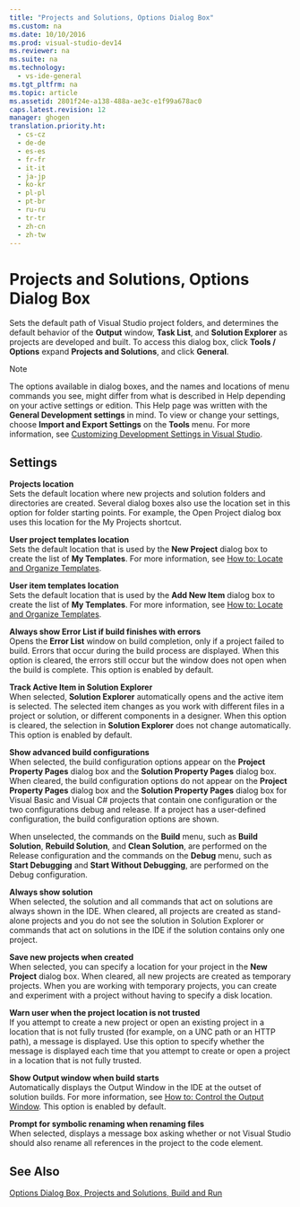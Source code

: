 ```yaml
---
title: "Projects and Solutions, Options Dialog Box"
ms.custom: na
ms.date: 10/10/2016
ms.prod: visual-studio-dev14
ms.reviewer: na
ms.suite: na
ms.technology: 
  - vs-ide-general
ms.tgt_pltfrm: na
ms.topic: article
ms.assetid: 2801f24e-a138-488a-ae3c-e1f99a678ac0
caps.latest.revision: 12
manager: ghogen
translation.priority.ht: 
  - cs-cz
  - de-de
  - es-es
  - fr-fr
  - it-it
  - ja-jp
  - ko-kr
  - pl-pl
  - pt-br
  - ru-ru
  - tr-tr
  - zh-cn
  - zh-tw
---
```

# Projects and Solutions, Options Dialog Box
Sets the default path of Visual Studio project folders, and determines the default behavior of the **Output** window, **Task List**, and **Solution Explorer** as projects are developed and built. To access this dialog box, click **Tools / Options** expand **Projects and Solutions**, and click **General**.  
  
> [!NOTE]
>  The options available in dialog boxes, and the names and locations of menu commands you see, might differ from what is described in Help depending on your active settings or edition. This Help page was written with the **General Development settings** in mind. To view or change your settings, choose **Import and Export Settings** on the **Tools** menu. For more information, see [Customizing Development Settings in Visual Studio](assetId:///22c4debb-4e31-47a8-8f19-16f328d7dcd3).  
  
## Settings  
 **Projects location**  
 Sets the default location where new projects and solution folders and directories are created. Several dialog boxes also use the location set in this option for folder starting points. For example, the Open Project dialog box uses this location for the My Projects shortcut.  
  
 **User project templates location**  
 Sets the default location that is used by the **New Project** dialog box to create the list of **My Templates**. For more information, see [How to: Locate and Organize Templates](../VS_IDE/How-to--Locate-and-Organize-Project-and-Item-Templates.md).  
  
 **User item templates location**  
 Sets the default location that is used by the **Add New Item** dialog box to create the list of **My Templates**. For more information, see [How to: Locate and Organize Templates](../VS_IDE/How-to--Locate-and-Organize-Project-and-Item-Templates.md).  
  
 **Always show Error List if build finishes with errors**  
 Opens the **Error List** window on build completion, only if a project failed to build. Errors that occur during the build process are displayed. When this option is cleared, the errors still occur but the window does not open when the build is complete. This option is enabled by default.  
  
 **Track Active Item in Solution Explorer**  
 When selected, **Solution Explorer** automatically opens and the active item is selected. The selected item changes as you work with different files in a project or solution, or different components in a designer. When this option is cleared, the selection in **Solution Explorer** does not change automatically. This option is enabled by default.  
  
 **Show advanced build configurations**  
 When selected, the build configuration options appear on the **Project Property Pages** dialog box and the **Solution Property Pages** dialog box. When cleared, the build configuration options do not appear on the **Project Property Pages** dialog box and the **Solution Property Pages** dialog box for Visual Basic and Visual C# projects that contain one configuration or the two configurations debug and release. If a project has a user-defined configuration, the build configuration options are shown.  
  
 When unselected, the commands on the **Build** menu, such as **Build Solution**, **Rebuild Solution**, and **Clean Solution**, are performed on the Release configuration and the commands on the **Debug** menu, such as **Start Debugging** and **Start Without Debugging**, are performed on the Debug configuration.  
  
 **Always show solution**  
 When selected, the solution and all commands that act on solutions are always shown in the IDE. When cleared, all projects are created as stand-alone projects and you do not see the solution in Solution Explorer or commands that act on solutions in the IDE if the solution contains only one project.  
  
 **Save new projects when created**  
 When selected, you can specify a location for your project in the **New Project** dialog box. When cleared, all new projects are created as temporary projects. When you are working with temporary projects, you can create and experiment with a project without having to specify a disk location.  
  
 **Warn user when the project location is not trusted**  
 If you attempt to create a new project or open an existing project in a location that is not fully trusted (for example, on a UNC path or an HTTP path), a message is displayed. Use this option to specify whether the message is displayed each time that you attempt to create or open a project in a location that is not fully trusted.  
  
 **Show Output window when build starts**  
 Automatically displays the Output Window in the IDE at the outset of solution builds. For more information, see [How to: Control the Output Window](../Topic/How%20to:%20Control%20the%20Output%20Window.md). This option is enabled by default.  
  
 **Prompt for symbolic renaming when renaming files**  
 When selected, displays a message box asking whether or not Visual Studio should also rename all references in the project to the code element.  
  
## See Also  
 [Options Dialog Box,  Projects and Solutions, Build and Run](../VS_IDE/Options-Dialog-Box---Projects-and-Solutions--Build-and-Run.md)